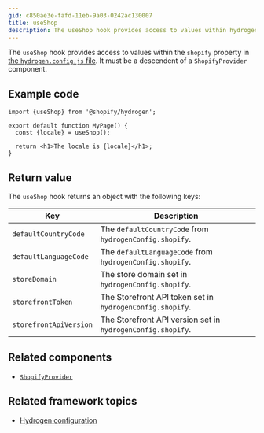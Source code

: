 ```yaml
---
gid: c850ae3e-fafd-11eb-9a03-0242ac130007
title: useShop
description: The useShop hook provides access to values within hydrogen.config.js.
---
```


The `useShop` hook provides access to values within the `shopify` property in [the `hydrogen.config.js` file](https://shopify.dev/custom-storefronts/hydrogen/configuration). It must be a descendent of a `ShopifyProvider` component.

## Example code

```tsx
import {useShop} from '@shopify/hydrogen';

export default function MyPage() {
  const {locale} = useShop();

  return <h1>The locale is {locale}</h1>;
}
```

## Return value

The `useShop` hook returns an object with the following keys:

| Key                    | Description                                                 |
| ---------------------- | ----------------------------------------------------------- |
| `defaultCountryCode`   | The `defaultCountryCode` from `hydrogenConfig.shopify`.     |
| `defaultLanguageCode`  | The `defaultLanguageCode` from `hydrogenConfig.shopify`.    |
| `storeDomain`          | The store domain set in `hydrogenConfig.shopify`.           |
| `storefrontToken`      | The Storefront API token set in `hydrogenConfig.shopify`.   |
| `storefrontApiVersion` | The Storefront API version set in `hydrogenConfig.shopify`. |

## Related components

- [`ShopifyProvider`](https://shopify.dev/api/hydrogen/components/global/shopifyprovider)

## Related framework topics

- [Hydrogen configuration](https://shopify.dev/custom-storefronts/hydrogen/configuration)
